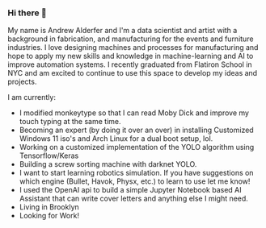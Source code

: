 ### Hi there 👋
My name is Andrew Alderfer and I'm a data scientist and artist with a background in fabrication, and manufacturing for the events and furniture industries. I love designing machines and processes for manufacturing and hope to apply my new skills and knowledge in machine-learning and AI to improve automation systems. I recently graduated from Flatiron School in NYC and am excited to continue to use this space to develop my ideas and projects.

I am currently:

- I modified monkeytype so that I can read Moby Dick and improve my touch typing at the same time.
- Becoming an expert (by doing it over an over) in installing Customized Windows 11 iso's and Arch Linux for a dual boot setup, lol.
- Working on a customized implementation of the YOLO algorithm using Tensorflow/Keras
- Building a screw sorting machine with darknet YOLO.
- I want to start learning robotics simulation. If you have suggestions on which engine (Bullet, Havok, Physx, etc.) to learn to use let me know!
- I used the OpenAI api to build a simple Jupyter Notebook based AI Assistant that can write cover letters and anything else I might need.
- Living in Brooklyn
- Looking for Work!

<!--
**DrewAlderfer/DrewAlderfer** is a ✨ _special_ ✨ repository because its `README.md` (this file) appears on your GitHub profile.

Here are some ideas to get you started:

- 🔭 I’m currently working on ...
- 🌱 I’m currently learning ...
- 👯 I’m looking to collaborate on ...
- 🤔 I’m looking for help with ...
- 💬 Ask me about ...
- 📫 How to reach me: ...
- 😄 Pronouns: ...
- ⚡ Fun fact: ...
-->

